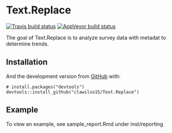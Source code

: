 
<!-- README.md is generated from README.Rmd. Please edit that file -->

# Text.Replace

<!-- badges: start -->

[![Travis build
status](https://travis-ci.com/clawilso15/Text.Replace.svg?branch=master)](https://travis-ci.com/clawilso15/Text.Replace)
[![AppVeyor build
status](https://ci.appveyor.com/api/projects/status/github/clawilso15/Text.Replace?branch=master&svg=true)](https://ci.appveyor.com/project/clawilso15/Text.Replace)
<!-- badges: end -->

The goal of Text.Replace is to analyze survey data with metadat to
determine trends.

## Installation

<!-- You can install the released version of Text.Replace from [CRAN](https://CRAN.R-project.org) with: -->

<!-- ```  -->

<!-- install.packages("Text.Replace") -->

<!-- ``` -->

And the development version from [GitHub](https://github.com/) with:

    # install.packages("devtools")
    devtools::install_github("clawilso15/Text.Replace")

## Example

To view an example, see sample\_report.Rmd under inst/reporting
